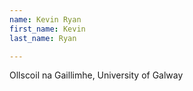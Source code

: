 ```yaml
---
name: Kevin Ryan
first_name: Kevin
last_name: Ryan

---
```

Ollscoil na Gaillimhe, University of Galway
